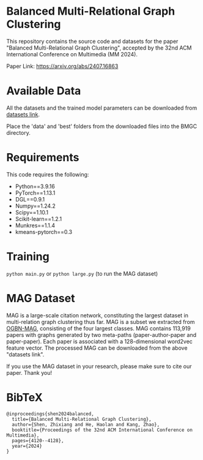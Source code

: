 # Balanced Multi-Relational Graph Clustering

This repository contains the source code and datasets for the paper "Balanced Multi-Relational Graph Clustering", accepted by the 32nd ACM International Conference on Multimedia (MM 2024).

Paper Link: https://arxiv.org/abs/2407.16863

# Available Data

All the datasets and the trained model parameters can be downloaded from [datasets link](https://drive.google.com/file/d/18Nma11U2X4tvc_jvLYl1I3BpFbhRSR0A/view?usp=sharing).

Place the 'data' and 'best' folders from the downloaded files into the BMGC directory.

# Requirements

This code requires the following:

* Python==3.9.16
* PyTorch==1.13.1
* DGL==0.9.1
* Numpy==1.24.2
* Scipy==1.10.1
* Scikit-learn==1.2.1
* Munkres==1.1.4
* kmeans-pytorch==0.3 

# Training

`python main.py` or `python large.py` (to run the MAG dataset)

# MAG Dataset

MAG is a large-scale citation network, constituting the largest dataset in multi-relation graph clustering thus far. MAG is a subset we extracted from [OGBN-MAG](https://ogb.stanford.edu/docs/nodeprop/#ogbn-mag), consisting of the four largest classes. MAG contains 113,919 papers with graphs generated by two meta-paths (paper-author-paper and paper-paper). Each paper is associated with a 128-dimensional word2vec feature vector. The processed MAG can be downloaded from the above "datasets link".

If you use the MAG dataset in your research, please make sure to cite our paper. Thank you!

# BibTeX

```
@inproceedings{shen2024balanced,
  title={Balanced Multi-Relational Graph Clustering},
  author={Shen, Zhixiang and He, Haolan and Kang, Zhao},
  booktitle={Proceedings of the 32nd ACM International Conference on Multimedia},
  pages={4120--4128},
  year={2024}
}
```
